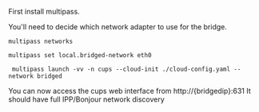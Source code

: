First install multipass.

You'll need to decide which network adapter to use for the bridge.

```multipass networks```

```multipass set local.bridged-network eth0```

``` multipass launch -vv -n cups --cloud-init ./cloud-config.yaml --network bridged```

You can now access the cups web interface from http://{bridgedip}:631
It should have full IPP/Bonjour network discovery
